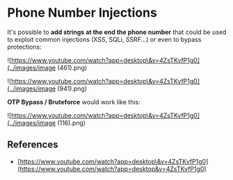 # Phone Number Injections

It's possible to **add strings at the end the phone number** that could be used to exploit common injections (XSS, SQLi, SSRF...) or even to bypass protections:

![https://www.youtube.com/watch?app=desktop\&v=4ZsTKvfP1g0](../images/image (461).png)

![https://www.youtube.com/watch?app=desktop\&v=4ZsTKvfP1g0](../images/image (941).png)

**OTP Bypass / Bruteforce** would work like this:

![https://www.youtube.com/watch?app=desktop\&v=4ZsTKvfP1g0](../images/image (116).png)

## References

- [https://www.youtube.com/watch?app=desktop\&v=4ZsTKvfP1g0](https://www.youtube.com/watch?app=desktop&v=4ZsTKvfP1g0)

